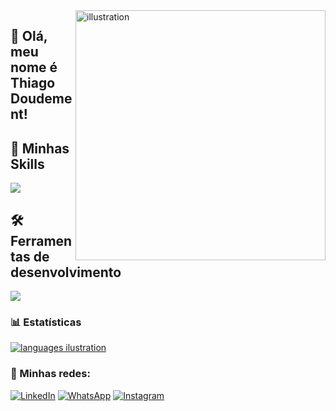 <img src="https://github.com/thdoudement/assets/blob/main/development-4536630_1280.webp" alt="illustration" min-width="400px" max-width="400px" width="400px" align="right">

## 👦 Olá, meu nome é <strong>Thiago Doudement!</strong>

## 🚀 Minhas Skills

<p align="left">
  <a href="https://skillicons.dev">
    <img src="https://skillicons.dev/icons?i=html,css,js,bootstrap" />
  </a>
</p>

## 🛠️Ferramentas de desenvolvimento

<p align="left">
  <a href="https://skillicons.dev">
    <img src="https://skillicons.dev/icons?i=vscode,git,mysql" />
  </a>
</p>

### 📊 Estatísticas

<a href="https://github.com/thdoudement" title="ilustração do mapeamento de linguagens">
  <img align="center" src="https://github-readme-stats.vercel.app/api/top-langs/?username=thdoudement&theme=dracula&hide_langs_below=1" alt="languages ilustration"/>
</a>

<br>

### 📱 Minhas redes:

<p align="left">
  <a href="https://www.linkedin.com/in/thiago-doudement/" title="LinkedIn">
  <img src="https://img.shields.io/badge/-Linkedin-0e76a8?style=flat-square&logo=Linkedin&logoColor=white&link=/" alt="LinkedIn"/></a>

  <a href="https://wa.me/5561995103754" title="WhatsApp">
  <img src="https://img.shields.io/badge/-WhatsApp-25d366?style=flat-square&labelColor=25d366&logo=whatsapp&logoColor=white&link=" alt="WhatsApp"/></a>

  <a href="https://www.instagram.com/thiagodoudement7/" title="Instagram">
  <img src="https://img.shields.io/badge/-Instagram-DF0174?style=flat-square&labelColor=DF0174&logo=instagram&logoColor=white&link=" alt="Instagram"/></a>
</p>

